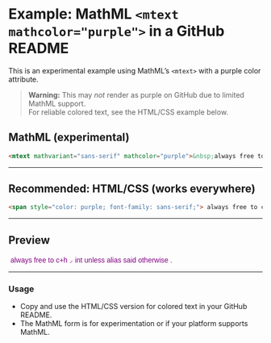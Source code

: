 # Example: MathML `<mtext mathcolor="purple">` in a GitHub README

This is an experimental example using MathML’s `<mtext>` with a purple color attribute.
> **Warning:** This may _not_ render as purple on GitHub due to limited MathML support.  
> For reliable colored text, see the HTML/CSS example below.

## MathML (experimental)

```html
<mtext mathvariant="sans-serif" mathcolor="purple">&nbsp;always free to c+h ⸝ int unless alias said otherwise .</mtext>
```

---

## Recommended: HTML/CSS (works everywhere)

```html
<span style="color: purple; font-family: sans-serif;"> always free to c+h ⸝ int unless alias said otherwise .</span>
```

---

## Preview

<span style="color: purple; font-family: sans-serif;"> always free to c+h ⸝ int unless alias said otherwise .</span>

---

### Usage

- Copy and use the HTML/CSS version for colored text in your GitHub README.
- The MathML form is for experimentation or if your platform supports MathML.

